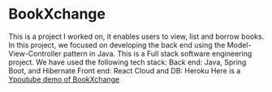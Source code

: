 # BookXchange

This is a project I worked on, it enables users to view, list and borrow books.
In this project, we focused on developing the back end using the Model-View-Controller pattern in Java.
This is a Full stack software engineering project. We have used the following tech stack:
Back end: Java, Spring Boot, and Hibernate
Front end: React
Cloud and DB: Heroku
Here is a [Ypoutube demo of BookXchange](https://youtu.be/YqqtQPAwxAk?si=g32qXBZ4JMWbMcy7)
